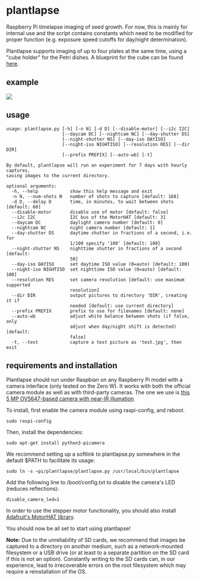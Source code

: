 # plantlapse
Raspberry Pi timelapse imaging of seed growth. For now, this is mainly for internal use and the script contains constants which need to be modified for proper function (e.g. exposure speed cutoffs for day/night determination). 

Plantlapse supports imaging of up to four plates at the same time, using a "cube holder" for the Petri dishes. A blueprint for the cube can be found [here](blueprints/aluminium-cube.pdf). 

## example

<img src="examples/day-cropped-optim.gif">

## usage

```
usage: plantlapse.py [-h] [-n N] [-d D] [--disable-motor] [--i2c I2C]
                     [--daycam DC] [--nightcam NC] [--day-shutter DS]
                     [--night-shutter NS] [--day-iso DAYISO]
                     [--night-iso NIGHTISO] [--resolution RES] [--dir DIR]
                     [--prefix PREFIX] [--auto-wb] [-t]

By default, plantlapse will run an experiment for 7 days with hourly captures,
saving images to the current directory.

optional arguments:
  -h, --help            show this help message and exit
  -n N, --num-shots N   number of shots to capture [default: 168]
  -d D, --delay D       time, in minutes, to wait between shots [default: 60]
  --disable-motor       disable use of motor [default: false]
  --i2c I2C             I2C bus of the MotorHAT [default: 3]
  --daycam DC           daylight camera number [default: 0]
  --nightcam NC         night camera number [default: 1]
  --day-shutter DS      daytime shutter in fractions of a second, i.e. for
                        1/100 specify '100' [default: 100]
  --night-shutter NS    nighttime shutter in fractions of a second [default:
                        50]
  --day-iso DAYISO      set daytime ISO value (0=auto) [default: 100]
  --night-iso NIGHTISO  set nighttime ISO value (0=auto) [default: 100]
  --resolution RES      set camera resolution [default: use maximum supported
                        resolution]
  --dir DIR             output pictures to directory 'DIR', creating it if
                        needed [default: use current directory]
  --prefix PREFIX       prefix to use for filenames [default: none]
  --auto-wb             adjust white balance between shots (if false, only
                        adjust when day/night shift is detected) [default:
                        false]
  -t, --test            capture a test picture as 'test.jpg', then exit
```

## requirements and installation

Plantlapse should run under Raspbian on any Raspberry Pi model with a camera interface (only tested on the Zero W). It works with both the official camera module as well as with third-party cameras. The one we use is [this 5 MP OV5647-based camera with near-IR illumation](https://www.modmypi.com/raspberry-pi/camera/camera-boards/raspberry-pi-night-vision-camera). 

To install, first enable the camera module using raspi-config, and reboot. 

```
sudo raspi-config
```

Then, install the dependencies: 

```
sudo apt-get install python3-picamera
```

We recommend setting up a softlink to plantlapse.py somewhere in the default $PATH to facilitate its usage: 

```
sudo ln -s ~pi/plantlapse/plantlapse.py /usr/local/bin/plantlapse
```

Add the following line to /boot/config.txt to disable the camera's LED (reduces reflections):

```
disable_camera_led=1
```

In order to use the stepper motor functionality, you should also install [Adafruit's MotorHAT library](https://github.com/adafruit/Adafruit-Motor-HAT-Python-Library).

You should now be all set to start using plantlapse!

**Note:** Due to the unreliability of SD cards, we recommend that images be captured to a directory on another medium, such as a network-mounted filesystem or a USB drive (or at least to a separate partition on the SD card if this is not an option). Constantly writing to the SD cards can, in our experience, lead to irrecoverable errors on the root filesystem which may require a reinstallation of the OS. 
